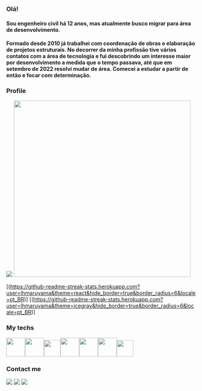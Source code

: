 ### Olá!
#### Sou engenheiro civil há 12 anos, mas atualmente busco migrar para área de desenvolvimento.
#### Formado desde 2010 já trabalhei com coordenação de obras e elaboração de projetos estruturais. No decorrer da minha profissão tive vários contatos com a área de tecnologia e fui descobrindo um interesse maior por desenvolvimento a medida que o tempo passava, até que em setembro de 2022 resolvi mudar de área. Comecei a estudar a partir de então e focar com determinação.

### Profile
<img src="https://github-readme-stats.vercel.app/api?username=lhmaruyama&show_icons=true" heigth=180em/>
<img src="https://github-readme-streak-stats.herokuapp.com?user=lhmaruyama&theme=react&hide_border=true&border_radius=6&locale=pt_BR" heigth=140 width=470/>

[(https://github-readme-streak-stats.herokuapp.com?user=lhmaruyama&theme=react&hide_border=true&border_radius=6&locale=pt_BR)]
[(https://github-readme-streak-stats.herokuapp.com?user=lhmaruyama&theme=icegray&hide_border=true&border_radius=6&locale=pt_BR)]

### My techs
<img src="https://cdn.jsdelivr.net/gh/devicons/devicon/icons/html5/html5-plain-wordmark.svg" heigth=50em width=50em/><img src="https://cdn.jsdelivr.net/gh/devicons/devicon/icons/css3/css3-plain-wordmark.svg" heigth=50em width=50em/><img src="https://cdn.jsdelivr.net/gh/devicons/devicon/icons/javascript/javascript-plain.svg" heigth=44em width=44em/><img src="https://cdn.jsdelivr.net/gh/devicons/devicon/icons/git/git-plain.svg" heigth=50em width=50em/><img src="https://cdn.jsdelivr.net/gh/devicons/devicon/icons/react/react-original-wordmark.svg" heigth=50em width=50em/><img src="https://cdn.jsdelivr.net/gh/devicons/devicon/icons/nodejs/nodejs-plain.svg" heigth=50em width=50em/><img src="https://cdn.jsdelivr.net/gh/devicons/devicon/icons/vscode/vscode-original.svg" heigth=44em width=44em/>
          

### Contact me

<a href='mailto:lhmaruyama@gmail.com'><img src="https://img.shields.io/badge/Gmail-red?logo=gmail&logoColor=white&style=for-the-badge&color=ea4335" target='_blank'/><a/> <a href='http://linkedin.com/in/luis-maruyama'><img src="https://img.shields.io/badge/linkedin-red?logo=linkedin&logoColor=white&style=for-the-badge&color=0e76a8" target='_blank'/><a/> <a href='https://wa.me/+5516997658136'><img src="https://img.shields.io/badge/whatsapp-red?logo=whatsapp&logoColor=white&style=for-the-badge&color=25D366" target='_blank'/><a/>
